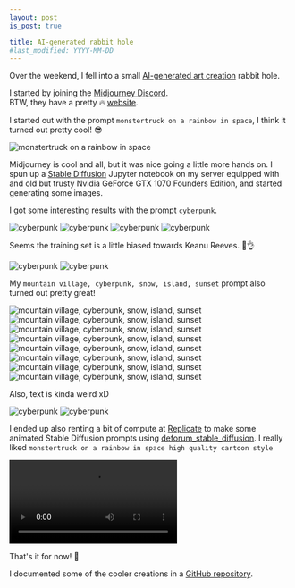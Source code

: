 ```yaml
---
layout: post
is_post: true

title: AI-generated rabbit hole
#last_modified: YYYY-MM-DD
---
```

Over the weekend, I fell into a small [AI-generated art creation](https://en.wikipedia.org/wiki/Text-to-image_model) rabbit hole.

I started by joining the [Midjourney Discord](https://discord.gg/midjourney).<br>BTW, they have a pretty 🔥 [website](https://www.midjourney.com).

I started out with the prompt `monstertruck on a rainbow in space`, I think it turned out pretty cool! 😎

<img src="https://cdn.jsdelivr.net/gh/frederikstroem/AI-generated-art/Midjourney/Midjourney_monstertruck_on_a_rainbow_in_space.png" alt="monstertruck on a rainbow in space" />

Midjourney is cool and all, but it was nice going a little more hands on. I spun up a [Stable Diffusion](https://github.com/CompVis/stable-diffusion) Jupyter notebook on my server equipped with and old but trusty Nvidia GeForce GTX 1070 Founders Edition, and started generating some images.

I got some interesting results with the prompt `cyberpunk`.

<div class="imgWrapper">
    <img src="https://cdn.jsdelivr.net/gh/frederikstroem/AI-generated-art/Stable-Diffusion/cyberpunk/2022_09_25_15_58_cyberpunk.png" alt="cyberpunk" />
    <img src="https://cdn.jsdelivr.net/gh/frederikstroem/AI-generated-art/Stable-Diffusion/cyberpunk/2022_09_25_16_48_cyberpunk.png" alt="cyberpunk" />
    <img src="https://cdn.jsdelivr.net/gh/frederikstroem/AI-generated-art/Stable-Diffusion/cyberpunk/2022_09_25_15_37_cyberpunk.png" alt="cyberpunk" />
    <img src="https://cdn.jsdelivr.net/gh/frederikstroem/AI-generated-art/Stable-Diffusion/cyberpunk/2022_09_25_15_56_cyberpunk.png" alt="cyberpunk" />
</div>

Seems the training set is a little biased towards Keanu Reeves. 🤣👌

<div class="imgWrapper">
    <img src="https://cdn.jsdelivr.net/gh/frederikstroem/AI-generated-art/Stable-Diffusion/cyberpunk/2022_09_25_16_00_cyberpunk.png" alt="cyberpunk" />
    <img src="https://cdn.jsdelivr.net/gh/frederikstroem/AI-generated-art/Stable-Diffusion/cyberpunk/2022_09_25_15_38_cyberpunk.png" alt="cyberpunk" />
</div>

My `mountain village, cyberpunk, snow, island, sunset` prompt also turned out pretty great!


<div class="imgWrapper">
    <img src="https://cdn.jsdelivr.net/gh/frederikstroem/AI-generated-art/Stable-Diffusion/mountain_village,_cyberpunk,_snow,_island,_sunset/2022_09_25_21_03_mountain_village,_cyberpunk,_snow,_island,_sunset.png" alt="mountain village, cyberpunk, snow, island, sunset" />
    <img src="https://cdn.jsdelivr.net/gh/frederikstroem/AI-generated-art/Stable-Diffusion/mountain_village,_cyberpunk,_snow,_island,_sunset/2022_09_25_21_00_mountain_village,_cyberpunk,_snow,_island,_sunset.png" alt="mountain village, cyberpunk, snow, island, sunset" />
    <img src="https://cdn.jsdelivr.net/gh/frederikstroem/AI-generated-art/Stable-Diffusion/mountain_village,_cyberpunk,_snow,_island,_sunset/2022_09_25_20_56_mountain_village,_cyberpunk,_snow,_island,_sunset.png" alt="mountain village, cyberpunk, snow, island, sunset" />
    <img src="https://cdn.jsdelivr.net/gh/frederikstroem/AI-generated-art/Stable-Diffusion/mountain_village,_cyberpunk,_snow,_island,_sunset/2022_09_25_20_52_mountain_village,_cyberpunk,_snow,_island,_sunset.png" alt="mountain village, cyberpunk, snow, island, sunset" />
    <img src="https://cdn.jsdelivr.net/gh/frederikstroem/AI-generated-art/Stable-Diffusion/mountain_village,_cyberpunk,_snow,_island,_sunset/2022_09_25_20_38_mountain_village,_cyberpunk,_snow,_island,_sunset.png" alt="mountain village, cyberpunk, snow, island, sunset" />
    <img src="https://cdn.jsdelivr.net/gh/frederikstroem/AI-generated-art/Stable-Diffusion/mountain_village,_cyberpunk,_snow,_island,_sunset/2022_09_25_20_42_mountain_village,_cyberpunk,_snow,_island,_sunset.png" alt="mountain village, cyberpunk, snow, island, sunset" />
    <img src="https://cdn.jsdelivr.net/gh/frederikstroem/AI-generated-art/Stable-Diffusion/mountain_village,_cyberpunk,_snow,_island,_sunset/2022_09_25_20_22_mountain_village,_cyberpunk,_snow,_island,_sunset.png" alt="mountain village, cyberpunk, snow, island, sunset" />
    <img src="https://cdn.jsdelivr.net/gh/frederikstroem/AI-generated-art/Stable-Diffusion/mountain_village,_cyberpunk,_snow,_island,_sunset/2022_09_25_20_26_mountain_village,_cyberpunk,_snow,_island,_sunset.png" alt="mountain village, cyberpunk, snow, island, sunset" />
</div>

Also, text is kinda weird xD

<div class="imgWrapper">
    <img src="https://cdn.jsdelivr.net/gh/frederikstroem/AI-generated-art/Stable-Diffusion/cyberpunk/2022_09_25_17_36_cyberpunk.png" alt="cyberpunk" />
    <img src="https://cdn.jsdelivr.net/gh/frederikstroem/AI-generated-art/Stable-Diffusion/cyberpunk/2022_09_25_17_34_cyberpunk.png" alt="cyberpunk" />
</div>

I ended up also renting a bit of compute at [Replicate](https://replicate.com) to make some animated Stable Diffusion prompts using [deforum_stable_diffusion](https://replicate.com/deforum/deforum_stable_diffusion). I really liked `monstertruck on a rainbow in space high quality cartoon style`

<video loop controls autoplay>
  <source src="https://cdn.jsdelivr.net/gh/frederikstroem/AI-generated-art/deforum_stable_diffusion/deforum_stable_diffusion_2022-09-23_monstertruck_on_a_rainbow_in_space_high_quality_cartoon_style.mp4" type="video/mp4">
  Your browser does not support the video tag.
</video>

That's it for now! 🎉

I documented some of the cooler creations in a [GitHub repository](https://github.com/frederikstroem/AI-generated-art).
